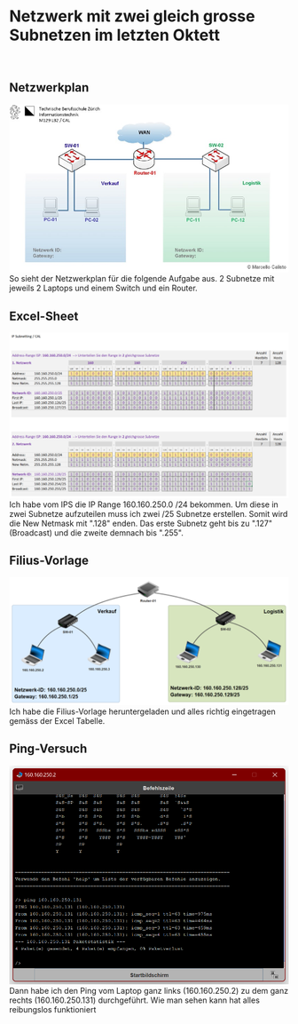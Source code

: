 # Netzwerk mit zwei gleich grosse Subnetzen im letzten Oktett

<br>

## Netzwerkplan

<img src="../../Bilder/P1 Bild1.jpg">
So sieht der Netzwerkplan für die folgende Aufgabe aus. 2 Subnetze mit jeweils 2 Laptops und einem Switch und ein Router.

<br>

## Excel-Sheet

<img src="../../Bilder/P1 Bild2.png">
Ich habe vom IPS die IP Range 160.160.250.0 /24 bekommen. Um diese in zwei Subnetze aufzuteilen muss ich zwei /25 Subnetze erstellen. Somit wird die New Netmask mit ".128" enden. Das erste Subnetz geht bis zu ".127" (Broadcast) und die zweite demnach bis ".255".

<br>

## Filius-Vorlage
<img src="../../Bilder/P1 Bild3.png">
Ich habe die Filius-Vorlage heruntergeladen und alles richtig eingetragen gemäss der Excel Tabelle.

<br>

## Ping-Versuch
<img src="../../Bilder/P1 Bild4.png">
Dann habe ich den Ping vom Laptop ganz links (160.160.250.2) zu dem ganz rechts (160.160.250.131) durchgeführt. Wie man sehen kann hat alles reibungslos funktioniert
